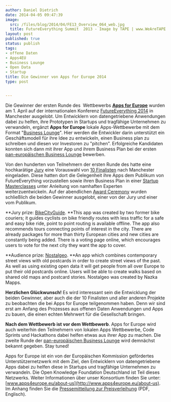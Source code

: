 ```yaml
---
author: Daniel Dietrich
date: 2014-04-05 09:47:39
image:
  src: /files/blog/2014/04/FE13_Overview_064_web.jpg
  title: FutureEverything Summit  2013 - Image by TAPE | www.WeAreTAPE.com
layout: post
published: true
status: publish
tags:
- offene Daten
- Apps4EU
- Business Lounge
- Open Data
- Startup
title: Die Gewinner von Apps for Europe 2014
type: post


---
```


Die Gewinner der ersten Runde des  Wettbewerbs **[Apps for Europe](http://appsforeurope.eu/)** wurden am 1. April auf der internationalen Konferenz [FutureEverything 2014](http://futureeverything.org/) in Manchester ausgelobt. Um Entwicklern von datengetriebene Anwendungen dabei zu helfen, ihre Prototypen in Startups und tragfähige Unternehmen zu verwandeln, ergänzt **Apps for Europe** lokale Apps-Wettbewerbe mit dem Format "[Business Lounge](http://appsforeurope.eu/business-lounge)". Hier werden die Entwickler darin unterstützt ein Geschäftsmodell für ihre Idee zu entwickeln, einen Business plan zu schreiben und diesen vor Investoren zu "pitchen". Erfolgreiche Kandidaten konnten sich dann mit ihrer App und ihrem Business Plan bei der ersten [pan-europäischen Business Lounge](http://appsforeurope.eu/competition) bewerben.

Von den hunderten von Teilnehmern der ersten Runde des hatte eine hochkarätige [Jury](http://appsforeurope.eu/article/jury) eine Vorauswahl von [10 Finalisten](http://appsforeurope.eu/article/finalists) nach Manchester eingeladen. Diese hatten dort die Gelegenheit ihre Apps dem Publikum von FutureEverything vorzustellen sowie ihren Business Plan in einer [Startup Masterclasses](http://futureeverything.org/events/startup-masterclasses-open-workshops/) unter Anleitung von namhaften Experten weiterzuentwickeln. Auf der abendlichen [Award Ceremony](http://futureeverything.org/events/apps-europe-international-business-lounge-final/) wurden schließlich die beiden Gewinner ausgelobt, einer von der Jury und einer vom Publikum.

**Jury prize: [BikeCityGuide](http://www.appsforeurope.eu/article/bikecityguide). **This app was created by two former bike couriers; it guides cyclists on bike friendly routes with less traffic for a safe and easy bike ride, point to point routing is available offline. The app also recommends tours connecting points of interest in the city. There are already packages for more than thirty European cities and new cities are constantly being added. There is a voting page online, which encourages users to vote for the next city they want the app to cover.

**Audience prize: [Nostalgeo](http://www.appsforeurope.eu/article/nostalgeo). **An app which combines contemporary street views with old postcards in order to create street views of the past. As well as using existing open data it will get people from all over Europe to put their old postcards online. Users will be able to create walks based on shared old maps and postcard stories. Nostalgeo was created by Nazka Mapps.

**Herzlichen Glückwunsch!** Es wird interessant sein die Entwicklung der beiden Gewinner, aber auch die der 10 Finalisten und aller anderen Projekte zu beobachten die bei Apps for Europe teilgenommen haben. Denn wir sind erst am Anfang des Prozesses aus offenen Daten Anwendungen und Apps zu bauen, die einen echten Mehrwert für die Gesellschaft bringen.

**Nach dem Wettbewerb ist vor dem Wettbewerb**. Apps for Europe wird auch weiterhin den Teilnehmern von lokalen Apps Wettbewerbe, Code Sprints und Hackathons dabei helfen etwas aus ihrer App zu machen. Die zweite Runde der [pan-europäischen Business Lounge](http://appsforeurope.eu/competition) wird demnächst bekannt gegeben. Stay tuned!

Apps for Europe ist ein von der Europäischen Kommission gefördertes Unterstützernetzwerk mit dem Ziel, den Entwicklern von datengetriebene Apps dabei zu helfen diese in Startups und tragfähige Unternehmen zu verwandeln. Die Open Knowledge Foundation Deutschland ist Teil dieses Netzwerks. Weiter Informationen über unser Konsortium finden Sie unter: [www.apps4europe.eu/about-us](http://www.apps4europe.eu/about-us). Im Anhang finden Sie die [Pressemitteilung zur Preisverleihung](/files/blog/2014/04/FutureEverything-Apps-for-Europe-winners-PressRelease.pdf) (PDF, Englisch).

 